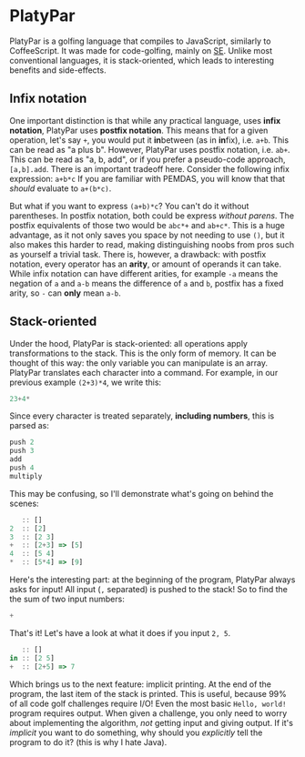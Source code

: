 # PlatyPar

PlatyPar is a golfing language that compiles to JavaScript, similarly to CoffeeScript. It was made for code-golfing, mainly on [SE](http://codegolf.stackexchange.com). Unlike most conventional languages, it is stack-oriented, which leads to interesting benefits and side-effects. 

## Infix notation
One important distinction is that while any practical language, uses **infix notation**, PlatyPar uses **postfix notation**.
This means that for a given operation, let's say `+`, you would put it **in**between (as in **in**fix), i.e. `a+b`. This can be read as "a plus b".
However, PlatyPar uses postfix notation, i.e. `ab+`. This can be read as "a, b, add", or if you prefer a pseudo-code approach, `[a,b].add`.
There is an important tradeoff here. Consider the following infix expression:
`a+b*c`
If you are familiar with PEMDAS, you will know that that _should_ evaluate to `a+(b*c)`. 

But what if you want to express `(a+b)*c`? You can't do it without parentheses. In postfix notation, both could be express _without parens_.
The postfix equivalents of those two would be `abc*+` and `ab+c*`. This is a huge advantage, as it not only saves you space by not needing to use `()`, but it also makes this harder to read, making distinguishing noobs from pros such as yourself a trivial task.
There is, however, a drawback: with postfix notation, every operator has an **arity**, or amount of operands it can take. While infix notation can have different arities, for example `-a` means the negation of `a` and `a-b` means the difference of `a` and `b`, postfix has a fixed arity, so `-` can **only** mean `a-b`. 

## Stack-oriented
Under the hood, PlatyPar is stack-oriented: all operations apply transformations to the stack. This is the only form of memory. It can be thought of this way: the only variable you can manipulate is an array.
PlatyPar translates each character into a command. For example, in our previous example `(2+3)*4`, we write this:
```javascript
23+4*
```
Since every character is treated separately, **including numbers**, this is parsed as:
```javascript
push 2
push 3
add
push 4
multiply
```

This may be confusing, so I'll demonstrate what's going on behind the scenes:
```javascript
   :: []
2  :: [2]
3  :: [2 3]
+  :: [2+3] => [5]
4  :: [5 4]
*  :: [5*4] => [9]
```

Here's the interesting part: at the beginning of the program, PlatyPar always asks for input! All input (`,` separated) is pushed to the stack! So to find the the sum of two input numbers:
```javascript
+
```
That's it! Let's have a look at what it does if you input `2, 5`.
```javascript
   :: []
in :: [2 5]
+  :: [2+5] => 7
```
Which brings us to the next feature: implicit printing.
At the end of the program, the last item of the stack is printed. This is useful, because 99% of all code golf challenges require I/O! Even the most basic `Hello, world!` program requires output. When given a challenge, you only need to worry about implementing the algorithm, *not* getting input and giving output. If it's _implicit_ you want to do something, why should you _explicitly_ tell the program to do it? (this is why I hate Java).
